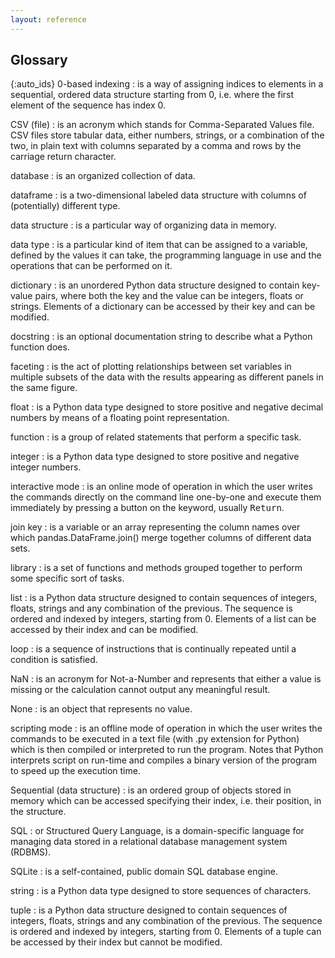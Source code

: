 ```yaml
---
layout: reference
---
```


## Glossary

{:auto_ids}
0-based indexing
:   is a way of assigning indices to elements in a sequential, ordered data structure
    starting from 0, i.e. where the first element of the sequence has index 0.

CSV (file)
:   is an acronym which stands for Comma-Separated Values file. CSV files store
    tabular data, either numbers, strings, or a combination of the two, in plain
    text with columns separated by a comma and rows by the carriage return character.

database
:   is an organized collection of data.

dataframe
:   is a two-dimensional labeled data structure with columns of (potentially)
    different type.

data structure
:   is a particular way of organizing data in memory.

data type
:   is a particular kind of item that can be assigned to a variable, defined by
    the values it can take, the programming language in use and the operations
    that can be performed on it.

dictionary
:   is an unordered Python data structure designed to contain key-value pairs, where both
    the key and the value can be integers, floats or strings. Elements of a dictionary
    can be accessed by their key and can be modified.

docstring
:   is an optional documentation string to describe what a Python function does.

faceting
:   is the act of plotting relationships between set variables in multiple subsets
    of the data with the results appearing as different panels in the same figure.

float
:   is a Python data type designed to store positive and negative decimal numbers
    by means of a floating point representation.

function
:   is a group of related statements that perform a specific task.

integer
:   is a Python data type designed to store positive and negative integer numbers.

interactive mode
:   is an online mode of operation in which the user writes the commands directly
    on the command line one-by-one and execute them immediately by pressing a button
    on the keyword, usually <kbd>Return</kbd>.

join key
:   is a variable or an array representing the column names over which pandas.DataFrame.join()
    merge together columns of different data sets.

library
:   is a set of functions and methods grouped together to perform some specific
    sort of tasks.

list
:   is a Python data structure designed to contain sequences of integers, floats,
    strings and any combination of the previous. The sequence is ordered and indexed
    by integers, starting from 0. Elements of a list can be accessed by their index
    and can be modified.

loop
:   is a sequence of instructions that is continually repeated until a condition
    is satisfied.

NaN
:   is an acronym for Not-a-Number and represents that either a value is missing or
    the calculation cannot output any meaningful result.

None
:   is an object that represents no value.

scripting mode
:   is an offline mode of operation in which the user writes the commands to be
    executed in a text file (with .py extension for Python) which is then compiled
    or interpreted to run the program. Notes that Python interprets script on
    run-time and compiles a binary version of the program to speed up the execution time.

Sequential (data structure)
:   is an ordered group of objects stored in memory which can be accessed specifying
    their index, i.e. their position, in the structure.

SQL
:   or Structured Query Language, is a domain-specific language for managing data
    stored in a relational database management system (RDBMS).

SQLite
:   is a self-contained, public domain SQL database engine.

string
:   is a Python data type designed to store sequences of characters.

tuple
:   is a Python data structure designed to contain sequences of integers, floats,
    strings and any combination of the previous. The sequence is ordered and indexed
    by integers, starting from 0. Elements of a tuple can be accessed by their index
    but cannot be modified.
